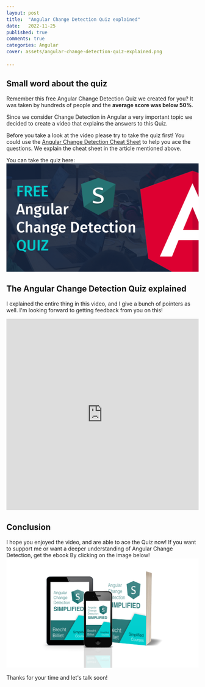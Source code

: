 ```yaml
---
layout: post
title:  "Angular Change Detection Quiz explained"
date:   2022-11-25
published: true
comments: true
categories: Angular 
cover: assets/angular-change-detection-quiz-explained.png

---
```


## Small word about the quiz

Remember this free Angular Change Detection Quiz we created for you?
It was taken by hundreds of people and the **average score was below 50%**.

Since we consider Change Detection in Angular a very important topic we decided to create a video that explains
the answers to this Quiz.

Before you take a look at the video please try to take the quiz first! You could use the
[Angular Change Detection Cheat Sheet](https://blog.simplified.courses/angular-change-detection-cheat-sheet-explained/) to help you ace the questions.
We explain the cheat sheet in the article mentioned above.

You can take the quiz here:
[![Change Detection Quiz](/assets/cd-quiz.png)](https://www.simplified.courses/angular-change-detection-quiz)

## The Angular Change Detection Quiz explained

I explained the entire thing in this video, and I give a bunch of pointers as well.
I'm looking forward to getting feedback from you on this!

<iframe width="100%" height="500" src="https://www.youtube.com/embed/W7JgNdSLFWs" title="YouTube video player" frameborder="0" allow="accelerometer; autoplay; clipboard-write; encrypted-media; gyroscope; picture-in-picture" allowfullscreen></iframe>


## Conclusion

I hope you enjoyed the video, and are able to ace the Quiz now! If you want to support me
or want a deeper understanding of Angular Change Detection, get the ebook By clicking on the image below!
[![](/assets/angular-change-detection-cheat-sheet-explained/ebook.png)](https://www.simplified.courses/angular-change-detection-simplified-e-book)

Thanks for your time and let's talk soon!

